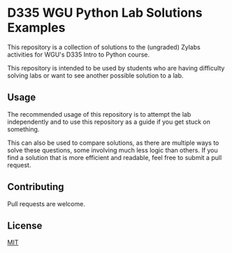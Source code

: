 # D335 WGU Python Lab Solutions Examples

This repository is a collection of solutions to the (ungraded) Zylabs activities for WGU's D335 Intro to Python course.

This repository is intended to be used by students who are having difficulty solving labs or want to see another possible solution to a lab.


## Usage

The recommended usage of this repository is to attempt the lab independently and to use this repository as a guide if you get stuck on something.

This can also be used to compare solutions, as there are multiple ways to solve these questions, some involving much less logic than others.  If you find a solution that is more efficient and readable, feel free to submit a pull request.

## Contributing

Pull requests are welcome.

## License

[MIT](https://choosealicense.com/licenses/mit/)